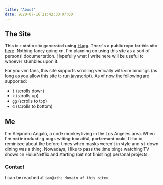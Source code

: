 ```yaml
---
title: "About"
date: 2020-07-16T21:42:33-07:00
---
```


## The Site

This is a static site generated using [Hugo](https://gohugo.io/). There's a public repo for this site
[here](https://github.com/alejandro-angulo/alejandr0angul0.dev). Nothing fancy going on. I'm planning on using this site as a sort
of personal documentation. Hopefully what I write here will be useful to whoever stumbles upon it.

For you vim fans, this site supports scrolling vertically with vim bindings (as long as you allow this site to run javascript). As
of now the following are supported:

- `j` (scrolls down)
- `k` (scrolls up)
- `gg` (scrolls to top)
- `G` (scrolls to bottom)

## Me

I'm Alejandro Angulo, a code monkey living in the Los Angeles area. When I'm not ~~introducting bugs~~ writing beautiful,
performant code, I like to reminisce about the before-times when masks weren't in style and sit-down dining was a thing. Nowadays,
I like to pass the time binge watching TV shows on Hulu/Netflix and starting (but not finishing) personal projects.

### Contact

I can be reached at `iam@<the domain of this site>`.
